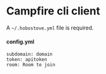 # Campfire cli client

A `~/.hobostove.yml` file is required.

#### config.yml
    subdomain: domain
    token: apitoken
    room: Room to join
